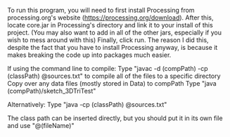 To run this program, you will need to first install Processing from processing.org's website (https://processing.org/download). 
After this, locate core.jar in Processing's directory and link it to your install of this project.
(You may also want to add in all of the other jars, especially if you wish to mess around with this)
Finally, click run.
The reason I did this, despite the fact that you have to install Processing anyway, is because it makes breaking the code up into packages much easier.

If using the command line to compile:
Type "javac -d (compPath) -cp (classPath) @sources.txt" to compile all of the files to a specific directory
Copy over any data files (mostly stored in Data) to compPath
Type "java (compPath)/sketch_3DTriTest"

Alternatively:
Type "java -cp (classPath) @sources.txt"

The class path can be inserted directly, but you should put it in its own file and use "@(fileName)"